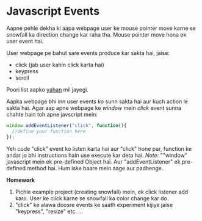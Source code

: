 # Javascript Events

Aapne pehle dekha ki aapa webpage user ke mouse pointer move karne se snowfall ka direction change kar raha tha.
Mouse pointer move hona ek user event hai.

User webpage pe bahut sare events produce kar sakta hai, jaise:
* click (jab user kahin click karta hai)
* keypress 
* scroll 

Poori list aapko [yahan](https://developer.mozilla.org/en-US/docs/Web/Events) mil jayegi.

Aapka webpage bhi inn user events ko sunn sakta hai aur kuch action le sakta hai. Agar aap apne webpage ke *window* mein *click* event sunna chahte hain toh apne javscript mein:

```javascript
window.addEventListener("click", function(){
  //define your function here
});
```

Yeh code "click" event ko listen karta hai aur "click" hone par, function ke andar jo bhi instructions hain use execute kar deta hai.
*Note*: ""window" javascript mein ek pre-defined Object hai. Aur "addEventListener" ek pre-defined method hai. Hum iske baare mein aage aur padhenge.

**Homework**
1. Pichle example project (creating snowfall) mein, ek click listener add karo. User ke click karne se snowfall ka color change kar do.
2. "click" ke alawa doosre events ke saath experiment kijiye jaise "keypress", "resize" etc.
...
